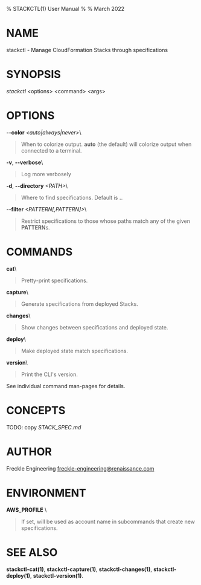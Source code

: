 % STACKCTL(1) User Manual
%
% March 2022

# NAME

stackctl - Manage CloudFormation Stacks through specifications

# SYNOPSIS

*stackctl* \<options\> \<command\> \<args>

# OPTIONS

**\--color** *\<auto|always|never\>*\

> When to colorize output. **auto** (the default) will colorize output when
> connected to a terminal.

**\-v**, **\--verbose**\

> Log more verbosely

**-d**, **\--directory** *\<PATH\>*\

> Where to find specifications. Default is **.**.

**\--filter** *\<PATTERN[,PATTERN]\>*\

> Restrict specifications to those whose paths match any of the given
> **PATTERN**s.

# COMMANDS

**cat**\

> Pretty-print specifications.

**capture**\

> Generate specifications from deployed Stacks.

**changes**\

> Show changes between specifications and deployed state.

**deploy**\

> Make deployed state match specifications.

**version**\

> Print the CLI's version.

See individual command man-pages for details.

# CONCEPTS

TODO: copy *STACK_SPEC.md*

# AUTHOR

Freckle Engineering <freckle-engineering@renaissance.com>

# ENVIRONMENT

**AWS_PROFILE** \

> If set, will be used as account name in subcommands that create new
> specifications.

# SEE ALSO

**stackctl-cat(1)**, **stackctl-capture(1)**, **stackctl-changes(1)**,
**stackctl-deploy(1)**, **stackctl-version(1)**.
